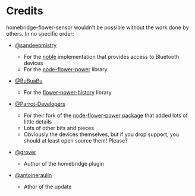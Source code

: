 # Credits

homebridge-flower-sensor wouldn't be possible without the work done by others. In no specific order:

* [@sandeepmistry](https://github.com/sandeepmistry)

  * For the [noble](https://github.com/noble/noble) implementation that provides access to Bluetooth devices
  * For the [node-flower-power](https://github.com/sandeepmistry/node-flower-power) library

* [@BuBuaBu](https://github.com/BuBuaBu)

  * For the [flower-power-history](https://github.com/BuBuaBu/flower-power-history) library

* [@Parrot-Developers](https://github.com/Parrot-Developers)

  * For their fork of the [node-flower-power package](https://github.com/Parrot-Developers/node-flower-power) that added lots of little details
  * Lots of other bits and pieces
  * Obviously the devices themselves, but if you drop support, you should at least open source them! Please?


* [@grover](https://github.com/grover)

  * Author of the homebridge plugin

* [@antoineraulin](https://github.com/antoineraulin)

  * Athor of the update